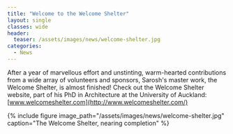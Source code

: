 ```yaml
---
title: "Welcome to the Welcome Shelter"
layout: single
classes: wide
header:
  teaser: /assets/images/news/welcome-shelter.jpg
categories:
  - News
---
```


After a year of marvellous effort and unstinting, warm-hearted contributions from a wide array of volunteers and sponsors, Sarosh's master work, the Welcome Shelter, is almost finished! Check out the Welcome Shelter website, part of his PhD in Architecture at the University of Auckland: [www.welcomeshelter.com](http://www.welcomeshelter.com/)

{% include figure image_path="/assets/images/news/welcome-shelter.jpg" caption="The Welcome Shelter, nearing completion" %}
